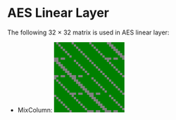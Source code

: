 # AES Linear Layer
The following  32 × 32  matrix is used in AES linear layer:

* MixColumn: <img src="./AES.MIXCOLUMN.png" alt="Green: 0, Gray: 1" width="160"/>
